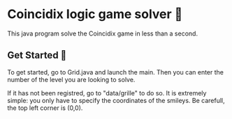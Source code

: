 
# Coincidix logic game solver 📝  
This java program solve the Coincidix game in less than a second.

## Get Started 🚀  
To get started, go to Grid.java and launch the main. Then you can enter the number of the level you are looking to solve. 

If it has not been registred, go to "data/grille" to do so. It is extremely simple: you only have to specify the coordinates of the smileys. Be carefull, the top left corner is (0,0).  
